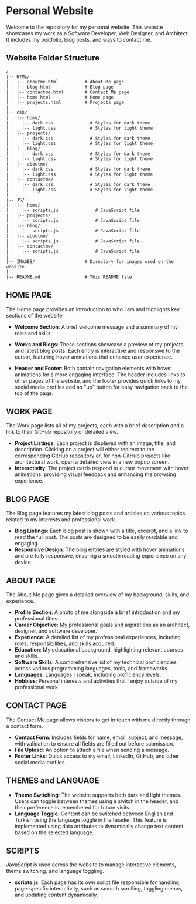 # Personal Website

Welcome to the repository for my personal website. This website showcases my work as a Software Developer, Web Designer, and Architect. It includes my portfolio, blog posts, and ways to contact me.

## Website Folder Structure

```
/
|-- HTML/
|   |-- aboutme.html          # About Me page
|   |-- blog.html             # Blog page
|   |-- contactme.html        # Contact Me page
|   |-- home.html             # Home page
|   |-- projects.html         # Projects page
|
|-- CSS/
|   |-- home/
|     |-- dark.css              # Styles for dark theme
|     |-- light.css             # Styles for light theme
|   |-- projects/
|     |-- dark.css              # Styles for dark theme
|     |-- light.css             # Styles for light theme
|   |-- blog/
|     |-- dark.css              # Styles for dark theme
|     |-- light.css             # Styles for light theme
|   |-- aboutme/
|     |-- dark.css              # Styles for dark theme
|     |-- light.css             # Styles for light theme
|   |-- contactme/
|     |-- dark.css              # Styles for dark theme
|     |-- light.css             # Styles for light theme
|
|-- JS/
|   |-- home/
|     |-- scripts.js              # JavaScript file
|   |-- projects/
|     |-- scripts.js              # JavaScript file
|   |-- blog/
|     |-- scripts.js              # JavaScript file
|   |-- aboutme/
|     |-- scripts.js              # JavaScript file
|   |-- contactme/
|     |-- scripts.js              # JavaScript file
|
|-- IMAGES/                   # Directory for images used on the website
|
|-- README.md                 # This README file

```
## HOME PAGE
The Home page provides an introduction to who I am and highlights key sections of the website.

  - **Welcome Section**: A brief welcome message and a summary of my roles and skills.

  - **Works and Blogs**: These sections showcase a preview of my projects and latest blog posts. Each entry is interactive and responsive to the cursor, featuring hover animations that enhance user experience.

  - **Header and Footer**: Both contain navigation elements with hover animations for a more engaging interface. The header includes links to other pages of the website, and the footer provides quick links to my social media profiles and an "up" button for easy navigation back to the top of the page.

## WORK PAGE
The Work page lists all of my projects, each with a brief description and a link to their GitHub repository or detailed view.

  - **Project Listings**: Each project is displayed with an image, title, and description. Clicking on a project will either redirect to the corresponding GitHub repository or, for non-GitHub projects like architectural work, open a detailed view in a new popup screen.
  - **Interactivity**: The project cards respond to cursor movement with hover animations, providing visual feedback and enhancing the browsing experience.

## BLOG PAGE
The Blog page features my latest blog posts and articles on various topics related to my interests and professional work.

  - **Blog Listings**: Each blog post is shown with a title, excerpt, and a link to read the full post. The posts are designed to be easily readable and engaging.
  - **Responsive Design**: The blog entries are styled with hover animations and are fully responsive, ensuring a smooth reading experience on any device.

## ABOUT PAGE
The About Me page gives a detailed overview of my background, skills, and experience.

  - **Profile Section**: A photo of me alongside a brief introduction and my professional titles.
  - **Career Objective**: My professional goals and aspirations as an architect, designer, and software developer.
  - **Experience**: A detailed list of my professional experiences, including roles, responsibilities, and skills acquired.
  - **Education**: My educational background, highlighting relevant courses and skills.
  - **Software Skills**: A comprehensive list of my technical proficiencies across various programming languages, tools, and frameworks.
  - **Languages**: Languages I speak, including proficiency levels.
  - **Hobbies**: Personal interests and activities that I enjoy outside of my professional work.

## CONTACT PAGE
The Contact Me page allows visitors to get in touch with me directly through a contact form.

  - **Contact Form**: Includes fields for name, email, subject, and message, with validation to ensure all fields are filled out before submission.
  - **File Upload**: An option to attach a file when sending a message.
  - **Footer Links**: Quick access to my email, LinkedIn, GitHub, and other social media profiles.

## THEMES and LANGUAGE
  - **Theme Switching**: The website supports both dark and light themes. Users can toggle between themes using a switch in the header, and their preference is remembered for future visits.
  - **Language Toggle**: Content can be switched between English and Turkish using the language toggle in the header. This feature is implemented using data attributes to dynamically change text content based on the selected language.

## SCRIPTS
JavaScript is used across the website to manage interactive elements, theme switching, and language toggling.

  - **scripts.js**: Each page has its own script file responsible for handling page-specific interactivity, such as smooth scrolling, toggling menus, and updating content dynamically.

















